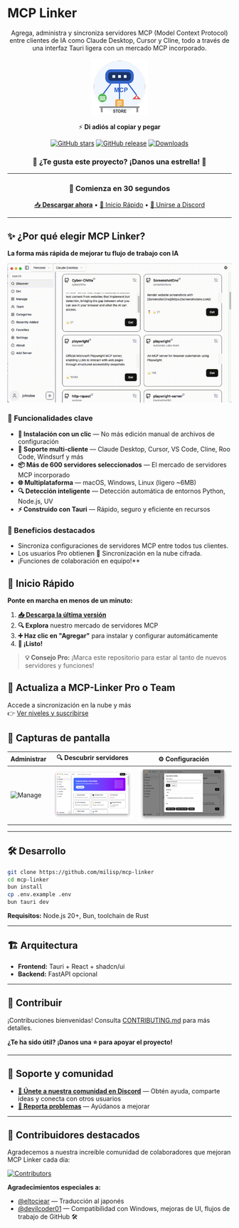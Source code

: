 # MCP Linker

<div align="center">

Agrega, administra y sincroniza servidores MCP (Model Context Protocol) entre clientes de IA como Claude Desktop, Cursor y Cline, todo a través de una interfaz Tauri ligera con un mercado MCP incorporado.

![MCP Linker Logo](../images/logo.png)

⚡️ **Di adiós al copiar y pegar**

[![GitHub stars](https://img.shields.io/github/stars/milisp/mcp-linker?style=for-the-badge&logo=github&color=yellow)](https://github.com/milisp/mcp-linker/stargazers)
[![GitHub release](https://img.shields.io/github/release/milisp/mcp-linker.svg?style=for-the-badge&logo=github)](https://github.com/milisp/mcp-linker/releases)
[![Downloads](https://img.shields.io/github/downloads/milisp/mcp-linker/total.svg?style=for-the-badge&logo=github)](https://github.com/milisp/mcp-linker/releases)

### 🌟 **¿Te gusta este proyecto? ¡Danos una estrella!** 🌟

---

### 🚀 Comienza en 30 segundos

[📥 **Descargar ahora**](https://github.com/milisp/mcp-linker/releases) • [🚀 Inicio Rápido](#inicio-rápido) • [💬 Unirse a Discord](https://discord.gg/UqXeVqUKQq)

</div>

---

## ✨ ¿Por qué elegir MCP Linker?

**La forma más rápida de mejorar tu flujo de trabajo con IA**

![Demo](../images/demo.gif)

### 🎯 Funcionalidades clave

- **🚀 Instalación con un clic** — No más edición manual de archivos de configuración
- **🔄 Soporte multi-cliente** — Claude Desktop, Cursor, VS Code, Cline, Roo Code, Windsurf y más
- **📦 Más de 600 servidores seleccionados** — El mercado de servidores MCP incorporado
- **🌐 Multiplataforma** — macOS, Windows, Linux (ligero ~6MB)
- **🔍 Detección inteligente** — Detección automática de entornos Python, Node.js, UV
- **⚡ Construido con Tauri** — Rápido, seguro y eficiente en recursos

### 💎 Beneficios destacados

- Sincroniza configuraciones de servidores MCP entre todos tus clientes.
- Los usuarios Pro obtienen 🔐 Sincronización en la nube cifrada.
- ¡Funciones de colaboración en equipo!\*\*

## 🚀 Inicio Rápido

**Ponte en marcha en menos de un minuto:**

1. **[📥 Descarga la última versión](https://github.com/milisp/mcp-linker/releases)**
2. **🔍 Explora** nuestro mercado de servidores MCP
3. **➕ Haz clic en "Agregar"** para instalar y configurar automáticamente
4. **🎉 ¡Listo!**

> **💡 Consejo Pro:** ¡Marca este repositorio para estar al tanto de nuevos servidores y funciones!

## 🚀 Actualiza a MCP-Linker Pro o Team

Accede a sincronización en la nube y más  
👉 [Ver niveles y suscribirse](https://mcp-linker.store/tiers)

## 📸 Capturas de pantalla

| Administrar                     | 🔍 Descubrir servidores         | ⚙️ Configuración                |
| ------------------------------- | ------------------------------- | ------------------------------- |
| ![Manage](../images/manage.png) | ![Discover](../images/home.png) | ![Config](../images/config.png) |

---

## 🛠️ Desarrollo

```bash
git clone https://github.com/milisp/mcp-linker
cd mcp-linker
bun install
cp .env.example .env
bun tauri dev
```

**Requisitos:** Node.js 20+, Bun, toolchain de Rust

---

## 🏗️ Arquitectura

- **Frontend:** Tauri + React + shadcn/ui
- **Backend:** FastAPI opcional

---

## 🤝 Contribuir

¡Contribuciones bienvenidas! Consulta [CONTRIBUTING.md](../CONTRIBUTING.md) para más detalles.

**¿Te ha sido útil? ¡Danos una ⭐ para apoyar el proyecto!**

---

## 💬 Soporte y comunidad

- **[💬 Únete a nuestra comunidad en Discord](https://discord.gg/UqXeVqUKQq)** — Obtén ayuda, comparte ideas y conecta con otros usuarios
- **[🐛 Reporta problemas](https://github.com/milisp/mcp-linker/issues)** — Ayúdanos a mejorar

---

## 🎉 Contribuidores destacados

Agradecemos a nuestra increíble comunidad de colaboradores que mejoran MCP Linker cada día:

[![Contributors](https://contrib.rocks/image?repo=milisp/mcp-linker)](https://github.com/milisp/mcp-linker/graphs/contributors)

**Agradecimientos especiales a:**

- [@eltociear](https://github.com/eltociear) — Traducción al japonés
- [@devilcoder01](https://github.com/devilcoder01) — Compatibilidad con Windows, mejoras de UI, flujos de trabajo de GitHub 🛠️
